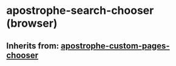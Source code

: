 # apostrophe-search-chooser (browser)
## Inherits from: [apostrophe-custom-pages-chooser](../apostrophe-custom-pages/browser-apostrophe-custom-pages-chooser.md)

